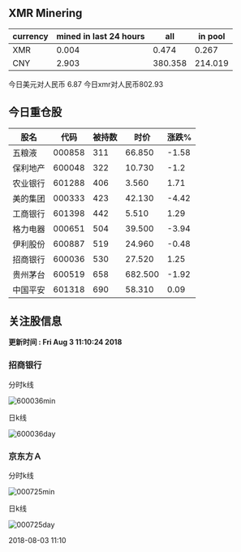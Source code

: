 ## XMR Minering

|currency|mined in last 24 hours|all|in pool|
|---|---|---|---|
|XMR|0.004|0.474|0.267|
|CNY|2.903|380.358|214.019|

今日美元对人民币 6.87	今日xmr对人民币802.93


## 今日重仓股 

|股名|代码|被持数|时价|涨跌%|
|---|---|---|---|---|
|五粮液|000858|311|66.850|-1.58|
|保利地产|600048|322|10.730|-1.2|
|农业银行|601288|406|3.560|1.71|
|美的集团|000333|423|42.130|-4.42|
|工商银行|601398|442|5.510|1.29|
|格力电器|000651|504|39.500|-3.94|
|伊利股份|600887|519|24.960|-0.48|
|招商银行|600036|530|27.520|1.25|
|贵州茅台|600519|658|682.500|-1.92|
|中国平安|601318|690|58.310|0.09|

## 关注股信息
**更新时间 : Fri Aug  3 11:10:24 2018**
### 招商银行 
分时k线

![600036min](http://image.sinajs.cn/newchart/min/n/sh600036.gif)

日k线

![600036day](http://image.sinajs.cn/newchart/daily/n/sh600036.gif)

### 京东方Ａ 
分时k线

![000725min](http://image.sinajs.cn/newchart/min/n/sz000725.gif)

日k线

![000725day](http://image.sinajs.cn/newchart/daily/n/sz000725.gif)

2018-08-03 11:10
